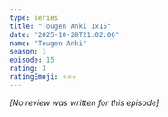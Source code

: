 ```yaml
---
type: series
title: "Tougen Anki 1x15"
date: "2025-10-28T21:02:06"
name: "Tougen Anki"
season: 1
episode: 15
rating: 3
ratingEmoji: ⭐️⭐️⭐️
---
```


*[No review was written for this episode]*
